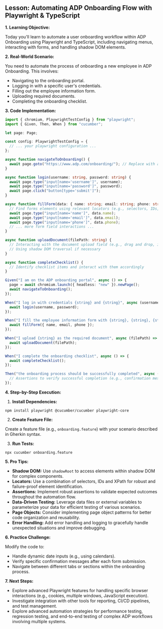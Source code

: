

## Lesson: Automating ADP Onboarding Flow with Playwright & TypeScript

**1. Learning Objective:**

Today you'll learn to automate a user onboarding workflow within ADP Onboarding using Playwright and TypeScript, including navigating menus, interacting with forms, and handling shadow DOM elements.

**2. Real-World Scenario:**

You need to automate the process of onboarding a new employee in ADP Onboarding. This involves:

* Navigating to the onboarding portal.
* Logging in with a specific user's credentials.
* Filling out the employee information form.
* Uploading required documents.
* Completing the onboarding checklist.

**3. Code Implementation:**

```typescript
import { chromium, PlaywrightTestConfig } from "playwright";
import { Given, Then, When } from "cucumber";

let page: Page;

const config: PlaywrightTestConfig = {
  // ... your playwright configuration ...
};

async function navigateToOnboarding() {
  await page.goto("https://www.adp.com/onboarding/"); // Replace with actual ADP Onboarding URL
}

async function login(username: string, password: string) {
  await page.type("input[name='username']", username);
  await page.type("input[name='password']", password);
  await page.click("button[type='submit']");
}

async function fillForm(data: { name: string; email: string; phone: string }) {
  // Find forms elements using relevant locators (e.g., selectors, IDs, XPath)
  await page.type("input[name='name']", data.name);
  await page.type("input[name='email']", data.email);
  await page.type("input[name='phone']", data.phone);
  // ... more form field interactions ...
}

async function uploadDocument(filePath: string) {
  // Interacting with the document upload field (e.g., drag and drop, input file path)
  // Using shadow DOM traversal if necessary
}

async function completeChecklist() {
  // Identify checklist items and interact with them accordingly
}

Given("I am on the ADP onboarding portal", async () => {
  page = await chromium.launch({ headless: "new" }).newPage();
  await navigateToOnboarding();
});

When("I log in with credentials {string} and {string}", async (username, password) => {
  await login(username, password);
});

When("I fill the employee information form with {string}, {string}, {string}", async (name, email, phone) => {
  await fillForm({ name, email, phone });
});

When("I upload {string} as the required document", async (filePath) => {
  await uploadDocument(filePath);
});

When("I complete the onboarding checklist", async () => {
  await completeChecklist();
});

Then("the onboarding process should be successfully completed", async () => {
  // Assertions to verify successful completion (e.g., confirmation message)
});

```

**4. Step-by-Step Execution:**

1. **Install Dependencies:**

```
npm install playwright @cucumber/cucumber playwright-core
```

2. **Create Feature File:**

Create a feature file (e.g., `onboarding.feature`) with your scenario described in Gherkin syntax.

3. **Run Tests:**

```
npx cucumber onboarding.feature
```

**5. Pro Tips:**

* **Shadow DOM:** Use `shadowRoot` to access elements within shadow DOM for complex components.
* **Locators:** Use a combination of selectors, IDs and XPath for robust and failure-proof element identification.
* **Assertions:** Implement robust assertions to validate expected outcomes throughout the automation flow.
* **Data-Driven Testing:** Leverage data files or external variables to parameterize your data for efficient testing of various scenarios.
* **Page Objects:** Consider implementing page object patterns for better code organization and reusability.
* **Error Handling:** Add error handling and logging to gracefully handle unexpected situations and improve debugging.

**6. Practice Challenge:**

Modify the code to:

* Handle dynamic date inputs (e.g., using calendars).
* Verify specific confirmation messages after each form submission.
* Navigate between different tabs or sections within the onboarding process.

**7. Next Steps:**


* Explore advanced Playwright features for handling specific browser interactions (e.g., cookies, multiple windows, JavaScript execution).
* Investigate integration with other tools for reporting, CI/CD pipelines, and test management.
* Explore advanced automation strategies for performance testing, regression testing, and end-to-end testing of complex ADP workflows involving multiple systems.


